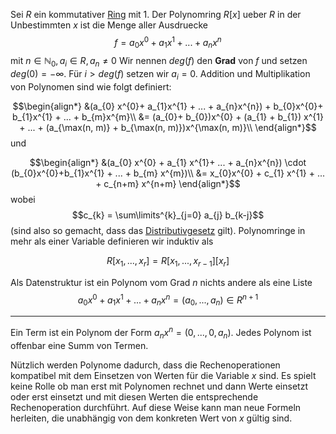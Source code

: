 Sei $R$ ein kommutativer [Ring](Ring.md) mit $1$. Der Polynomring $R[x]$ ueber $R$ in der Unbestimmten $x$ ist die Menge aller Ausdruecke
$$f = a_{0}x^{0} + a_{1}x^{1} +... + a_{n}x^{n}$$
mit $n\in\mathbb N_{0}, a_{i} \in R, a_{n}\not = 0$
Wir nennen $deg (f)$ den __Grad__ von $f$ und setzen $deg(0) = -\infty$.
Für $i > deg(f)$ setzen wir $a_{i} = 0$.
Addition und Multiplikation von Polynomen sind wie folgt definiert:

$$\begin{align*}
&(a_{0} x^{0}+ a_{1}x^{1} + ... + a_{n}x^{n}) + b_{0}x^{0}+ b_{1}x^{1} + ... + b_{m}x^{m}\\
&= (a_{0}+ b_{0})x^{0} + (a_{1} + b_{1}) x^{1} + ... + (a_{\max(n, m)} + b_{\max(n, m)})x^{\max(n, m)}\\
\end{align*}$$
und 

$$\begin{align*}
&(a_{0} x^{0} + a_{1} x^{1}+ ... + a_{n}x^{n}) \cdot (b_{0}x^{0}+b_{1}x^{1} + ... + b_{m} x^{m})\\
&= x_{0}x^{0} + c_{1} x^{1} + ... + c_{n+m} x^{n+m}
\end{align*}$$
wobei
$$c_{k} = \sum\limits^{k}_{j=0} a_{j} b_{k-j}$$
(sind also so gemacht, dass das [Distributivgesetz](Distributivgesetz.md) gilt). Polynomringe in mehr als einer Variable definieren wir induktiv als

$$R[x_{1}, ..., x_{r}] = R[x_{1}, ..., x_{r-1}][x_{r}]$$

Als Datenstruktur ist ein Polynom vom Grad $n$ nichts andere als eine Liste
$$a_{0}x^{0} + a_{1}x^{1}+ ... + a_{n}x^{n} = (a_{0}, ..., a_{n}) \in R^{n+1}$$

---

Ein Term ist ein Polynom der Form $a_{n} x^{n} = (0, ..., 0, a_{n})$. Jedes Polynom ist offenbar eine Summ von Termen.

Nützlich werden Polynome dadurch, dass die Rechenoperationen kompatibel mit dem Einsetzen von Werten für die Variable $x$ sind. Es spielt keine Rolle ob man erst mit Polynomen rechnet und dann Werte einsetzt oder erst einsetzt und mit diesen Werten die entsprechende Rechenoperation durchführt. Auf diese Weise kann man neue Formeln herleiten, die unabhängig von dem konkreten Wert von $x$ gültig sind.